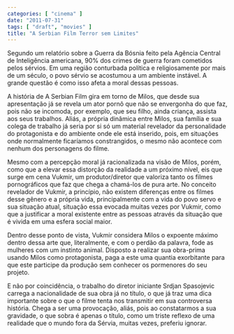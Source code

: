 ```yaml
---
categories: [ "cinema" ]
date: "2011-07-31"
tags: [ "draft", "movies" ]
title: "A Serbian Film Terror sem Limites"
---
```

Segundo um relatório sobre a Guerra da Bósnia feito pela Agência
Central de Inteligência americana, 90% dos crimes de guerra foram
cometidos pelos sérvios. Em uma região conturbada política e
religiosamente por mais de um século, o povo sérvio se acostumou a um
ambiente instável. A grande questão é como isso afeta a moral dessas
pessoas.

A história de A Serbian Film gira em torno de Milos, que desde sua
apresentação já se revela um ator pornô que não se envergonha do que
faz, pois não se incomoda, por exemplo, que seu filho, ainda criança,
assista aos seus trabalhos. Aliás, a própria dinâmica entre Milos,
sua família e sua colega de trabalho já seria por si só um material
revelador da personalidade do protagonista e do ambiente onde ele está
inserido, pois, em situações onde normalmente ficaríamos constrangidos,
o mesmo não acontece com nenhum dos personagens do filme.

Mesmo com a percepção moral já racionalizada na visão de
Milos, porém, como que a elevar essa distorção da realidade a um
próximo nível, eis que surge em cena Vukmir, um produtor/diretor
que valoriza tanto os filmes pornográficos que faz que chega a
chamá-los de pura arte. No conceito revelador de Vukmir, a princípio,
não existem diferenças entre os filmes desse gênero e a própria
vida, principalmente com a vida do povo servo e sua situação atual,
situação essa evocada muitas vezes por Vukmir, como que a justificar
a moral existente entre as pessoas através da situação que é vivida
em uma esfera social maior.

Dentro desse ponto de vista, Vukmir considera Milos o expoente máximo
dentro dessa arte que, literalmente, e com o perdão da palavra, fode as
mulheres com um instinto animal. Disposto a realizar sua obra-prima usando
Milos como protagonista, paga a este uma quantia exorbitante para que
este participe da produção sem conhecer os pormenores do seu projeto.

E não por coincidência, o trabalho do diretor iniciante Srdjan
Spasojevic carrega a nacionalidade de sua obra já no título, o que
já traz uma dica importante sobre o que o filme tenta nos transmitir
em sua controversa história. Chega a ser uma provocação, aliás,
pois ao constatarmos a sua gravidade, o que sobra é apenas o título,
como um triste reflexo de uma realidade que o mundo fora da Sérvia,
muitas vezes, preferiu ignorar.

